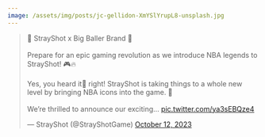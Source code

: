 ```yaml
---
image: /assets/img/posts/jc-gellidon-XmYSlYrupL8-unsplash.jpg
---
```


<blockquote class="twitter-tweet"><p lang="en" dir="ltr">🚀 StrayShot x Big Baller Brand 🏀<br><br>Prepare for an epic gaming revolution as we introduce NBA legends to StrayShot! 🎮🔥<br><br>Yes, you heard it🤨 right! StrayShot is taking things to a whole new level by bringing NBA icons into the game. 🏀<br><br>We’re thrilled to announce our exciting… <a href="https://t.co/ya3sEBQze4">pic.twitter.com/ya3sEBQze4</a></p>&mdash; StrayShot (@StrayShotGame) <a href="https://twitter.com/StrayShotGame/status/1712509542272008550?ref_src=twsrc%5Etfw">October 12, 2023</a></blockquote> <script async src="https://platform.twitter.com/widgets.js" charset="utf-8"></script>
